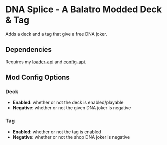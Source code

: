 # DNA Splice - A Balatro Modded Deck & Tag
Adds a deck and a tag that give a free DNA joker.

## Dependencies
Requires my [loader-api](https://github.com/jlwoolf/balatro-loader-api) and [config-api](https://github.com/jlwoolf/balatro-config-api).

## Mod Config Options
### Deck
- **Enabled**: whether or not the deck is enabled/playable
- **Negative**: whether or not the given DNA joker is negative

### Tag
- **Enabled**: whether or not the tag is enabled
- **Negative**: whether or not the shop DNA joker is negative